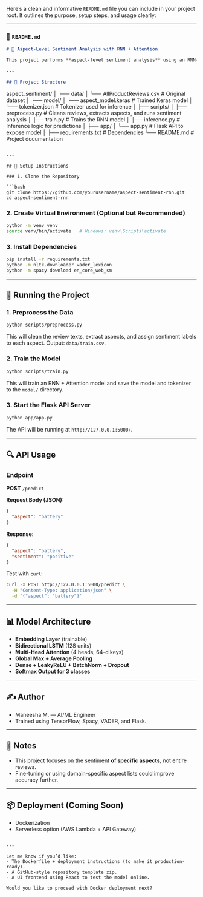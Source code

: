 Here’s a clean and informative `README.md` file you can include in your project root. It outlines the purpose, setup steps, and usage clearly:

---

### 📄 `README.md`

```markdown
# 🧠 Aspect-Level Sentiment Analysis with RNN + Attention

This project performs **aspect-level sentiment analysis** using an RNN-based architecture with attention and multi-head attention layers. It extracts aspects from product reviews and classifies their sentiment as **positive**, **negative**, or **neutral**.

---

## 📁 Project Structure

```

aspect\_sentiment/
│
├── data/
│   └── AllProductReviews.csv           # Original dataset
│
├── model/
│   ├── aspect\_model.keras              # Trained Keras model
│   └── tokenizer.json                  # Tokenizer used for inference
│
├── scripts/
│   ├── preprocess.py                   # Cleans reviews, extracts aspects, and runs sentiment analysis
│   ├── train.py                        # Trains the RNN model
│   ├── inference.py                    # Inference logic for predictions
│
├── app/
│   └── app.py                          # Flask API to expose model
│
├── requirements.txt                    # Dependencies
└── README.md                           # Project documentation

````

---

## 🔧 Setup Instructions

### 1. Clone the Repository

```bash
git clone https://github.com/yourusername/aspect-sentiment-rnn.git
cd aspect-sentiment-rnn
````

### 2. Create Virtual Environment (Optional but Recommended)

```bash
python -m venv venv
source venv/bin/activate   # Windows: venv\Scripts\activate
```

### 3. Install Dependencies

```bash
pip install -r requirements.txt
python -m nltk.downloader vader_lexicon
python -m spacy download en_core_web_sm
```

---

## 🚀 Running the Project

### 1. Preprocess the Data

```bash
python scripts/preprocess.py
```

This will clean the review texts, extract aspects, and assign sentiment labels to each aspect. Output: `data/train.csv`.

### 2. Train the Model

```bash
python scripts/train.py
```

This will train an RNN + Attention model and save the model and tokenizer to the `model/` directory.

### 3. Start the Flask API Server

```bash
python app/app.py
```

The API will be running at `http://127.0.0.1:5000/`.

---

## 🔍 API Usage

### Endpoint

**POST** `/predict`

**Request Body (JSON):**

```json
{
  "aspect": "battery"
}
```

**Response:**

```json
{
  "aspect": "battery",
  "sentiment": "positive"
}
```

Test with `curl`:

```bash
curl -X POST http://127.0.0.1:5000/predict \
  -H "Content-Type: application/json" \
  -d '{"aspect": "battery"}'
```

---

## 📊 Model Architecture

* **Embedding Layer** (trainable)
* **Bidirectional LSTM** (128 units)
* **Multi-Head Attention** (4 heads, 64-d keys)
* **Global Max + Average Pooling**
* **Dense + LeakyReLU + BatchNorm + Dropout**
* **Softmax Output for 3 classes**

---

## ✍️ Author

* Maneesha M. — AI/ML Engineer
* Trained using TensorFlow, Spacy, VADER, and Flask.

---

## 📌 Notes

* This project focuses on the sentiment **of specific aspects**, not entire reviews.
* Fine-tuning or using domain-specific aspect lists could improve accuracy further.

---

## 📦 Deployment (Coming Soon)

* Dockerization
* Serverless option (AWS Lambda + API Gateway)

```

---

Let me know if you’d like:
- The Dockerfile + deployment instructions (to make it production-ready).
- A GitHub-style repository template zip.
- A UI frontend using React to test the model online.

Would you like to proceed with Docker deployment next?
```
